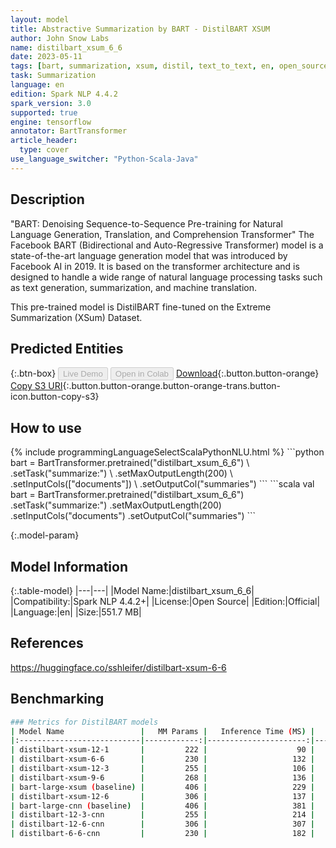 ```yaml
---
layout: model
title: Abstractive Summarization by BART - DistilBART XSUM
author: John Snow Labs
name: distilbart_xsum_6_6
date: 2023-05-11
tags: [bart, summarization, xsum, distil, text_to_text, en, open_source, tensorflow]
task: Summarization
language: en
edition: Spark NLP 4.4.2
spark_version: 3.0
supported: true
engine: tensorflow
annotator: BartTransformer
article_header:
  type: cover
use_language_switcher: "Python-Scala-Java"
---
```


## Description

"BART: Denoising Sequence-to-Sequence Pre-training for Natural Language Generation, Translation, and Comprehension Transformer" The Facebook BART (Bidirectional and Auto-Regressive Transformer) model is a state-of-the-art language generation model that was introduced by Facebook AI in 2019. It is based on the transformer architecture and is designed to handle a wide range of natural language processing tasks such as text generation, summarization, and machine translation.

This pre-trained model is DistilBART fine-tuned on the Extreme Summarization (XSum) Dataset.

## Predicted Entities



{:.btn-box}
<button class="button button-orange" disabled>Live Demo</button>
<button class="button button-orange" disabled>Open in Colab</button>
[Download](https://s3.amazonaws.com/auxdata.johnsnowlabs.com/public/models/distilbart_xsum_6_6_en_4.4.2_3.0_1683807832345.zip){:.button.button-orange}
[Copy S3 URI](s3://auxdata.johnsnowlabs.com/public/models/distilbart_xsum_6_6_en_4.4.2_3.0_1683807832345.zip){:.button.button-orange.button-orange-trans.button-icon.button-copy-s3}

## How to use



<div class="tabs-box" markdown="1">
{% include programmingLanguageSelectScalaPythonNLU.html %}
```python
bart = BartTransformer.pretrained("distilbart_xsum_6_6") \
            .setTask("summarize:") \
            .setMaxOutputLength(200) \
            .setInputCols(["documents"]) \
            .setOutputCol("summaries")
```
```scala
val bart = BartTransformer.pretrained("distilbart_xsum_6_6")
            .setTask("summarize:")
            .setMaxOutputLength(200)
            .setInputCols("documents")
            .setOutputCol("summaries")
```
</div>

{:.model-param}
## Model Information

{:.table-model}
|---|---|
|Model Name:|distilbart_xsum_6_6|
|Compatibility:|Spark NLP 4.4.2+|
|License:|Open Source|
|Edition:|Official|
|Language:|en|
|Size:|551.7 MB|

## References

https://huggingface.co/sshleifer/distilbart-xsum-6-6

## Benchmarking

```bash
### Metrics for DistilBART models
| Model Name                 |   MM Params |   Inference Time (MS) |   Speedup |   Rouge 2 |   Rouge-L |
|:---------------------------|------------:|----------------------:|----------:|----------:|----------:|
| distilbart-xsum-12-1       |         222 |                    90 |      2.54 |     18.31 |     33.37 |
| distilbart-xsum-6-6        |         230 |                   132 |      1.73 |     20.92 |     35.73 |
| distilbart-xsum-12-3       |         255 |                   106 |      2.16 |     21.37 |     36.39 |
| distilbart-xsum-9-6        |         268 |                   136 |      1.68 |     21.72 |     36.61 |
| bart-large-xsum (baseline) |         406 |                   229 |      1    |     21.85 |     36.50 |
| distilbart-xsum-12-6       |         306 |                   137 |      1.68 |     22.12 |     36.99 |
| bart-large-cnn (baseline)  |         406 |                   381 |      1    |     21.06 |     30.63 |
| distilbart-12-3-cnn        |         255 |                   214 |      1.78 |     20.57 |     30.00 |
| distilbart-12-6-cnn        |         306 |                   307 |      1.24 |     21.26 |     30.59 |
| distilbart-6-6-cnn         |         230 |                   182 |      2.09 |     20.17 |     29.70 |
```
